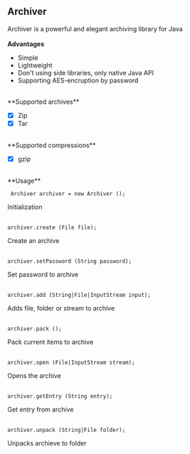 ## Archiver
Archiver is a powerful and elegant archiving library for Java<br>
<br>
**Advantages**

- Simple
- Lightweight
- Don't using side libraries, only native Java API
- Supporting AES-encruption by password
<br>
**Supported archives**

- [x] Zip
- [x] Tar
<br>
**Supported compressions**

- [x] gzip
<br>
**Usage**

     Archiver archiver = new Archiver ();
     
Initialization<br>
<br>

    archiver.create (File file);
    
Create an archive<br>
<br>
    
    archiver.setPassword (String password);
    
Set password to archive<br>
<br>
    
    archiver.add (String|File|InputStream input);
    
Adds file, folder or stream to archive<br>
<br>

    archiver.pack ();
    
Pack current items to archive<br>
<br>
    
    archiver.open (File|InputStream stream);
    
Opens the archive<br>
<br>

    archiver.getEntry (String entry);
    
Get entry from archive<br>
<br>

    archiver.unpack (String|File folder);
    
Unpacks archieve to folder
